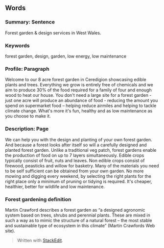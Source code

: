 ## Words

### Summary: Sentence

Forest garden & design services in West Wales.

### Keywords

forest garden, design, garden, low energy, low maintenance

### Profile: Paragraph
Welcome to our 8 acre forest garden in Ceredigion showcasing edible plants and trees. Everything we grow is entirely free of chemicals and we aim to produce 30% of the food required for a family of four and enough wood to heat our house. You don't need a large site for a forest garden - just one acre will produce an abundance of food - reducing the amount you spend on supermarket food – helping reduce airmiles and helping to tackle climate change. What's more it's fun, healthy and as low maintenance as you choose to make it.
### Description: Page
 We can help you with the design and planting of your own forest garden. And because a forest looks after itself so will a carefully designed and planted forest garden. Unlike a traditional veg patch, forest gardens enable the production of food on up to 7 layers simultaneously. Edible crops typically consist of fruit, nuts and leaves. Non edible crops consist of firewood, peasticks and willow for basketry. Many of the materials you need to be self sufficient can be obtained from your own garden. No more mowing and digging every weekend, by selecting the right plants for the right place only a minimum of pruning or tidying is required. It's cheaper, healthier, better for wildlife and low maintenance.
### Forest gardening definition
Martin Crawford describes a forest garden as “a designed agronomic system based on trees, shrubs and perennial plants. These are mixed in such a way as to mimic the structure of a natural forest – the most stable and sustainable type of ecosystem in this climate” (Martin Crawfords Web site). 

> Written with [StackEdit](https://stackedit.io/).
<!--stackedit_data:
eyJoaXN0b3J5IjpbLTEyNjk0MTIwMjAsLTE2Nzg2NjczNzBdfQ
==
-->